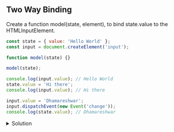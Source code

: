 ## Two Way Binding

Create a function model(state, element), to bind state.value to the HTMLInputElement.

```js
const state = { value: 'Hello World' };
const input = document.createElement('input');

function model(state) {}

model(state);

console.log(input.value); // Hello World
state.value = 'Hi there';
console.log(input.value); // Hi there

input.value = 'Dhamareshwar';
input.dispatchEvent(new Event('change'));
console.log(state.value); // Dhamareshwar
```

<details>
<summary>Solution</summary>

```js
function model(state) {
    input.value = state.value;

    input.addEventListener('change', () => {
        state.value = input.value;
    });

    Object.defineProperty(state, 'value', {
        set(value) {
            this._value = value;
            input.value = value;
        },
        get() {
            return this._value;
        },
    });

    state.value = input.value;
}
```

</details>
